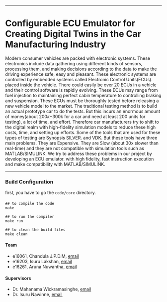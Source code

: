 ___
# Configurable ECU Emulator for Creating Digital Twins in the Car Manufacturing Industry

Modern consumer vehicles are packed with electronic systems. These electronics include data
gathering using different kinds of sensors, processing them, and making decisions according
to the data to make the driving experience safe, easy and pleasant. These electronic systems
are controlled by embedded systems called Electronic Control Units(ECUs). placed inside
the vehicle. There could easily be over 20 ECUs in a vehicle and their control software is
rapidly evolving. These ECUs may range from fuel injection to maintaining perfect cabin
temperature to controlling braking and suspension. These ECUs must be thoroughly tested
before releasing a new vehicle model to the market. 
The traditional testing method is to build an actual prototype car to do the tests. But this
incurs an enormous amount of money(about $200k-$300k for a car and need at least 200
units for testing), a lot of time, and effort. Therefore car manufacturers try to shift to the
digital realm with high-fidelity simulation models to reduce these high costs, time, and
setting up efforts. Some of the tools that are used for these types of testing are Synopsis
SILVER. and VDK. But these tools have three main problems. They are Expensive. They
are Slow (about 30x slower than real-time) and they are not compatible with simulation tools
such as MATLAB/SIMULINK. We try to address these problems in our project by
developing an ECU emulator. with high fidelity, fast instruction execution and make
compatibility with MATLAB/SIMULINK.
___

### Build Configuration
first, you have to go the ```code/core``` directory.
#### 
```
## to compile the code
make

## to run the compiler
make run

## to clean the build files
make clean
```

#### Team

- e16061, Chandula J.P.D.M, [email](mailto:e16061@eng.pdn.ac.lk)
- e16203, Isuru Lakshan, [email](mailto:e16203@eng.pdn.ac.lk)
- e16261, Aruna Nuwantha, [email](mailto:e16261@eng.pdn.ac.lk)

#### Supervisors

- Dr. Mahanama Wickramasinghe, [email](mailto:mahanamaw@eng.pdn.ac.lk)
- Dr. Isuru Nawinne, [email](mailto:isurunawinne@eng.pdn.ac.lk)
